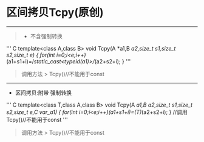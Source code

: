 # 区间拷贝Tcpy(原创)
***
>* 不含强制转换

 ''' C
template<class A,class B>
void Tcpy(A *a1,B *a2,size_t s1,size_t s2,size_t e)
{
	for(int i=0;i<e;i++)*(a1+s1+i)=/*static_cast<typeid(*a1)>*/*(a2+s2+i);
}
'''

>调用方法
	> Tcpy()//不能用于const

***
* 区间拷贝:附带 强制转换

 ''' C
template<class T,class A,class B>
void Tcpy(A *a1,B *a2,size_t s1,size_t s2,size_t e,C var_a1)
{
	for(int i=0;i<e;i++)*(a1+s1+i)=(T)*(a2+s2+i);
}
//调用Tcpy<typename>()//不能用于const
'''
	
>调用方法
	> Tcpy<typename>()//不能用于const
